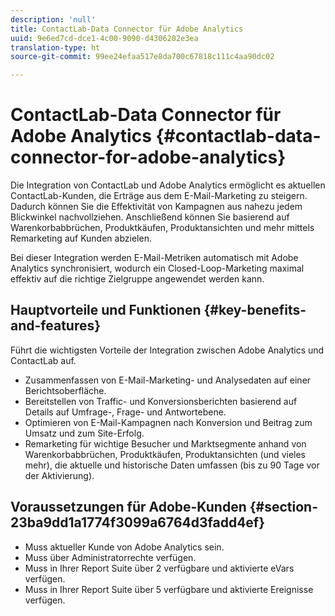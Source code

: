 ```yaml
---
description: 'null'
title: ContactLab-Data Connector für Adobe Analytics
uuid: 9e6ed7cd-dce1-4c00-9090-d4306202e3ea
translation-type: ht
source-git-commit: 99ee24efaa517e8da700c67818c111c4aa90dc02

---
```



# ContactLab-Data Connector für Adobe Analytics {#contactlab-data-connector-for-adobe-analytics}

Die Integration von ContactLab und Adobe Analytics ermöglicht es aktuellen ContactLab-Kunden, die Erträge aus dem E-Mail-Marketing zu steigern. Dadurch können Sie die Effektivität von Kampagnen aus nahezu jedem Blickwinkel nachvollziehen. Anschließend können Sie basierend auf Warenkorbabbrüchen, Produktkäufen, Produktansichten und mehr mittels Remarketing auf Kunden abzielen.

Bei dieser Integration werden E-Mail-Metriken automatisch mit Adobe Analytics synchronisiert, wodurch ein Closed-Loop-Marketing maximal effektiv auf die richtige Zielgruppe angewendet werden kann.

## Hauptvorteile und Funktionen {#key-benefits-and-features}

Führt die wichtigsten Vorteile der Integration zwischen Adobe Analytics und ContactLab auf.

* Zusammenfassen von E-Mail-Marketing- und Analysedaten auf einer Berichtsoberfläche.
* Bereitstellen von Traffic- und Konversionsberichten basierend auf Details auf Umfrage-, Frage- und Antwortebene.
* Optimieren von E-Mail-Kampagnen nach Konversion und Beitrag zum Umsatz und zum Site-Erfolg.
* Remarketing für wichtige Besucher und Marktsegmente anhand von Warenkorbabbrüchen, Produktkäufen, Produktansichten (und vieles mehr), die aktuelle und historische Daten umfassen (bis zu 90 Tage vor der Aktivierung).

## Voraussetzungen für Adobe-Kunden {#section-23ba9dd1a1774f3099a6764d3fadd4ef}

* Muss aktueller Kunde von Adobe Analytics sein.
* Muss über Administratorrechte verfügen.
* Muss in Ihrer Report Suite über 2 verfügbare und aktivierte eVars verfügen.
* Muss in Ihrer Report Suite über 5 verfügbare und aktivierte Ereignisse verfügen.
